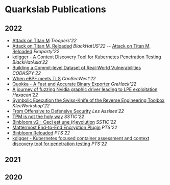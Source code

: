# Quarkslab Publications

## 2022
- [Attack on Titan M](https://github.com/quarkslab/conf-presentations/blob/master/Troopers22/Melotti-RossiBellom_TitanM.pdf) *Troopers'22*
- [Attack on Titan M, Reloaded](https://github.com/quarkslab/conf-presentations/blob/master/BlackHat-USA-22/US-22-Melotti-Attack-on-Titan-M-Reloaded.pdf) *BlackHatUS'22* -- [Attack on Titan M, Reloaded](https://github.com/quarkslab/conf-presentations/blob/master/Ekoparty2022/Ekoparty2022%20Attack%20on%20Titan%20M%20Reloaded%20-%20Melotti.pdf) *Ekoparty'22*
- [kdigger - A Context Discovery Tool for Kubernetes Penetration Testing](https://github.com/quarkslab/conf-presentations/blob/master/BlackHat-Asia-22/blackhat-asia-arsenal-kdigger.pdf) *BlackHatAsia'22*
- [Building a Commit-level Dataset of Real-World Vulnerabilities](https://github.com/quarkslab/conf-presentations/blob/master/CODASPY-22/2022-codaspy-achallade-BuildingACommitLevelDataset.pdf) *CODASPY'22*
- [When eBPF meets TLS](https://github.com/quarkslab/conf-presentations/blob/master/CanSecWest-2022/When%20eBPF%20meets%20TLS.pdf) *CanSecWest'22*
- [Quokka - A Fast and Accurate Binary Exporter](https://github.com/quarkslab/conf-presentations/blob/master/GreHack2022/Quokka-achallande-2022.pdf) *GreHack'22*
- [A journey of fuzzing Nvidia graphic driver leading to LPE exploitation](https://github.com/quarkslab/conf-presentations/blob/master/Hexacon-2022/fuzzing_NVIDIA_drivers-tdore.pdf) *Hexacon'22*
- [Symbolic Execution the Swiss-Knife of the Reverse Engineering Toolbox](https://github.com/quarkslab/conf-presentations/blob/master/KLEE-Workshop-2022/2022-09-klee-workshop-rdavid.pdf) *KleeWorkshop'22*
- [From Offensive to Defensive Security](https://github.com/quarkslab/conf-presentations/blob/master/Les%20Assises%20-%202022/From%20Offensive%20to%20Defensive%20Security.pdf) *Les Assises'22*
- [TPM is not the holy way](https://github.com/quarkslab/conf-presentations/blob/master/SSTIC22/SSTIC2022-Slides-tpm_is_not_the_holy_way-forgette.pdf) *SSTIC'22*
- [Binbloom v2 - Ceci est une (r)evolution](https://github.com/quarkslab/conf-presentations/blob/master/SSTIC22/sstic22-binbloom-v2.pdf) *SSTIC'22*
- [Mattermost End-to-End Encryption Plugin](https://github.com/quarkslab/conf-presentations/blob/master/PTS22/PTS2022-Talk-01-Mattermost-e2ee-plugin.pdf) *PTS'22*
- [Binbloom Reloaded](https://github.com/quarkslab/conf-presentations/blob/master/PTS22/PTS2022-Talk-12-Binbloom-reloaded.pdf) *PTS'22*
- [kdigger - Kubernetes focused container assessment and context discovery tool for penetration testing](https://github.com/quarkslab/conf-presentations/blob/master/PTS22/PTS2022-Talk-22-kdigger.pdf) *PTS'22*

## 2021

## 2020


